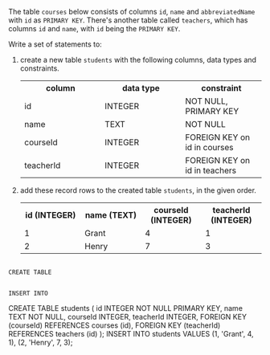The table `courses` below consists of columns `id`, `name` and `abbreviatedName` with `id` as `PRIMARY KEY`. There's another table called `teachers`, which has columns `id` and `name`, with `id` being the `PRIMARY KEY`.

Write a set of statements to:

1. create a new table `students` with the following columns, data types and constraints.

    <table>
        <tr>
            <th width='33%'>column</th>
            <th width='33%'>data type</th>
            <th width='33%'>constraint</th>
        </tr>
        <tr>
            <td width='33%'>id</td>
            <td width='33%'>INTEGER</td>
            <td width='33%'>NOT NULL, PRIMARY KEY</td>
        </tr>
        <tr>
            <td width='33%'>name</td>
            <td width='33%'>TEXT</td>
            <td width='33%'>NOT NULL</td>
        </tr>
        <tr>
            <td width='33%'>courseId</td>
            <td width='33%'>INTEGER</td>
            <td width='33%'>FOREIGN KEY on id in courses</td>
        </tr>
        <tr>
            <td width='33%'>teacherId</td>
            <td width='33%'>INTEGER</td>
            <td width='33%'>FOREIGN KEY on id in teachers</td>
        </tr>
    </table>

2. add these record rows to the created table `students`, in the given order.

    <table>
        <tr>
            <th width='25%'>id (INTEGER)</th>
            <th width='25%'>name (TEXT)</th>
            <th width='25%'>courseId (INTEGER)</th>
            <th width='25%'>teacherId (INTEGER)</th>
        </tr>
        <tr>
            <td width='25%'>1</td>
            <td width='25%'>Grant</td>
            <td width='25%'>4</td>
            <td width='25%'>1</td>
        </tr>
        <tr>
            <td width='25%'>2</td>
            <td width='25%'>Henry</td>
            <td width='25%'>7</td>
            <td width='25%'>3</td>
        </tr>
    </table>



<Editor lang="sql" dbName="students3-v3.db" focusTableAfterRun="students" type="exercise">
<code>
CREATE TABLE

INSERT INTO
</code>

<solution>
CREATE TABLE students (
                        id INTEGER NOT NULL PRIMARY KEY,
                        name TEXT NOT NULL,
                        courseId INTEGER,
                        teacherId INTEGER,
                        FOREIGN KEY (courseId) REFERENCES courses (id),
                        FOREIGN KEY (teacherId) REFERENCES teachers (id)
                      );
INSERT INTO students VALUES 
                    (1, 'Grant', 4, 1),
                    (2, 'Henry', 7, 3);
</solution>
</Editor>